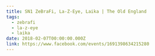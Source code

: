 ```yaml
---
title: SN1 ZeBraFi, La-Z-Eye, Laika | The Old England
tags:
  - zebrafi
  - la-z-eye
  - laika
date: 2018-02-07T00:00:00.000Z
link: https://www.facebook.com/events/1691398634215280
---
```

